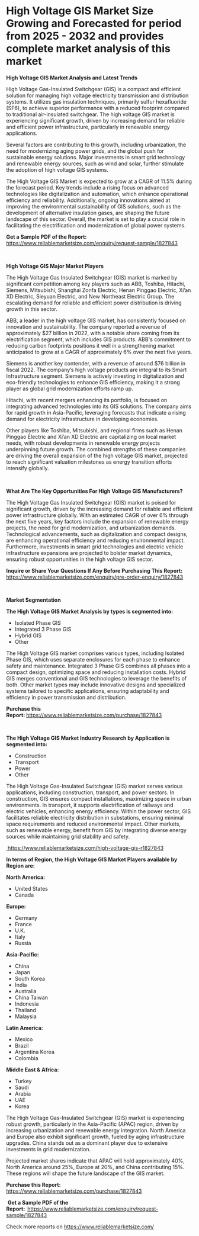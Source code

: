 <p><h1>High Voltage GIS Market Size Growing and Forecasted for period from 2025 - 2032 and provides complete market analysis of this market</h1></p><p><strong>High Voltage GIS Market Analysis and Latest Trends</strong></p>
<p><p>High Voltage Gas-Insulated Switchgear (GIS) is a compact and efficient solution for managing high voltage electricity transmission and distribution systems. It utilizes gas insulation techniques, primarily sulfur hexafluoride (SF6), to achieve superior performance with a reduced footprint compared to traditional air-insulated switchgear. The high voltage GIS market is experiencing significant growth, driven by increasing demand for reliable and efficient power infrastructure, particularly in renewable energy applications. </p><p>Several factors are contributing to this growth, including urbanization, the need for modernizing aging power grids, and the global push for sustainable energy solutions. Major investments in smart grid technology and renewable energy sources, such as wind and solar, further stimulate the adoption of high voltage GIS systems. </p><p>The High Voltage GIS Market is expected to grow at a CAGR of 11.5% during the forecast period. Key trends include a rising focus on advanced technologies like digitalization and automation, which enhance operational efficiency and reliability. Additionally, ongoing innovations aimed at improving the environmental sustainability of GIS solutions, such as the development of alternative insulation gases, are shaping the future landscape of this sector. Overall, the market is set to play a crucial role in facilitating the electrification and modernization of global power systems.</p></p>
<p><strong>Get a Sample PDF of the Report:&nbsp;</strong> <a href="https://www.reliablemarketsize.com/enquiry/request-sample/1827843?utm_campaign=2253&utm_medium=2&utm_source=Github&utm_content=ia&utm_term=14022025&utm_id=high-voltage-gis">https://www.reliablemarketsize.com/enquiry/request-sample/1827843</a></p>
<p>&nbsp;</p>
<p><strong>High Voltage GIS Major Market Players</strong></p>
<p><p>The High Voltage Gas Insulated Switchgear (GIS) market is marked by significant competition among key players such as ABB, Toshiba, Hitachi, Siemens, Mitsubishi, Shanghai Zonfa Electric, Henan Pinggao Electric, Xi’an XD Electric, Sieyuan Electric, and New Northeast Electric Group. The escalating demand for reliable and efficient power distribution is driving growth in this sector.</p><p>ABB, a leader in the high voltage GIS market, has consistently focused on innovation and sustainability. The company reported a revenue of approximately $27 billion in 2022, with a notable share coming from its electrification segment, which includes GIS products. ABB's commitment to reducing carbon footprints positions it well in a strengthening market anticipated to grow at a CAGR of approximately 6% over the next five years.</p><p>Siemens is another key contender, with a revenue of around $76 billion in fiscal 2022. The company’s high voltage products are integral to its Smart Infrastructure segment. Siemens is actively investing in digitalization and eco-friendly technologies to enhance GIS efficiency, making it a strong player as global grid modernization efforts ramp up.</p><p>Hitachi, with recent mergers enhancing its portfolio, is focused on integrating advanced technologies into its GIS solutions. The company aims for rapid growth in Asia-Pacific, leveraging forecasts that indicate a rising demand for electricity infrastructure in developing economies.</p><p>Other players like Toshiba, Mitsubishi, and regional firms such as Henan Pinggao Electric and Xi’an XD Electric are capitalizing on local market needs, with robust developments in renewable energy projects underpinning future growth. The combined strengths of these companies are driving the overall expansion of the high voltage GIS market, projected to reach significant valuation milestones as energy transition efforts intensify globally.</p></p>
<p>&nbsp;</p>
<p><strong>What Are The Key Opportunities For High Voltage GIS Manufacturers?</strong></p>
<p><p>The High Voltage Gas Insulated Switchgear (GIS) market is poised for significant growth, driven by the increasing demand for reliable and efficient power infrastructure globally. With an estimated CAGR of over 6% through the next five years, key factors include the expansion of renewable energy projects, the need for grid modernization, and urbanization demands. Technological advancements, such as digitalization and compact designs, are enhancing operational efficiency and reducing environmental impact. Furthermore, investments in smart grid technologies and electric vehicle infrastructure expansions are projected to bolster market dynamics, ensuring robust opportunities in the high voltage GIS sector.</p></p>
<p><strong>Inquire or Share Your Questions If Any Before Purchasing This Report:</strong> <a href="https://www.reliablemarketsize.com/enquiry/pre-order-enquiry/1827843?utm_campaign=2253&utm_medium=2&utm_source=Github&utm_content=ia&utm_term=14022025&utm_id=high-voltage-gis">https://www.reliablemarketsize.com/enquiry/pre-order-enquiry/1827843</a></p>
<p>&nbsp;</p>
<p><strong>Market Segmentation</strong></p>
<p><strong>The High Voltage GIS Market Analysis by types is segmented into:</strong></p>
<p><ul><li>Isolated Phase GIS</li><li>Integrated 3 Phase GIS</li><li>Hybrid GIS</li><li>Other</li></ul></p>
<p><p>The High Voltage GIS market comprises various types, including Isolated Phase GIS, which uses separate enclosures for each phase to enhance safety and maintenance. Integrated 3 Phase GIS combines all phases into a compact design, optimizing space and reducing installation costs. Hybrid GIS merges conventional and GIS technologies to leverage the benefits of both. Other market types may include innovative designs and specialized systems tailored to specific applications, ensuring adaptability and efficiency in power transmission and distribution.</p></p>
<p><strong>Purchase this Report:&nbsp;</strong><a href="https://www.reliablemarketsize.com/purchase/1827843?utm_campaign=2253&utm_medium=2&utm_source=Github&utm_content=ia&utm_term=14022025&utm_id=high-voltage-gis">https://www.reliablemarketsize.com/purchase/1827843</a></p>
<p>&nbsp;</p>
<p><strong>The High Voltage GIS Market Industry Research by Application is segmented into:</strong></p>
<p><ul><li>Construction</li><li>Transport</li><li>Power</li><li>Other</li></ul></p>
<p><p>The High Voltage Gas-Insulated Switchgear (GIS) market serves various applications, including construction, transport, and power sectors. In construction, GIS ensures compact installations, maximizing space in urban environments. In transport, it supports electrification of railways and electric vehicles, enhancing energy efficiency. Within the power sector, GIS facilitates reliable electricity distribution in substations, ensuring minimal space requirements and reduced environmental impact. Other markets, such as renewable energy, benefit from GIS by integrating diverse energy sources while maintaining grid stability and safety.</p></p>
<p><a href="https://www.reliablemarketsize.com/high-voltage-gis-r1827843?utm_campaign=2253&utm_medium=2&utm_source=Github&utm_content=ia&utm_term=14022025&utm_id=high-voltage-gis">&nbsp;https://www.reliablemarketsize.com/high-voltage-gis-r1827843</a></p>
<p><strong>In terms of Region, the High Voltage GIS Market Players available by Region are:</strong></p>
<p>
    <p> <strong> North America: </strong>
        <ul>
            <li>United States</li>
            <li>Canada</li>
        </ul>
        </p> 
    <p> <strong> Europe: </strong>
        <ul>
            <li>Germany</li>
            <li>France</li>
            <li>U.K.</li>
            <li>Italy</li>
            <li>Russia</li>
        </ul>
        </p> 
    <p> <strong> Asia-Pacific: </strong>
        <ul>
            <li>China</li>
            <li>Japan</li>
            <li>South Korea</li>
            <li>India</li>
            <li>Australia</li>
            <li>China Taiwan</li>
            <li>Indonesia</li>
            <li>Thailand</li>
            <li>Malaysia</li>
        </ul>
        </p> 
    <p> <strong> Latin America: </strong>
        <ul>
            <li>Mexico</li>
            <li>Brazil</li>
            <li>Argentina Korea</li>
            <li>Colombia</li>
        </ul>
        </p> 
    <p> <strong> Middle East & Africa: </strong>
        <ul>
            <li>Turkey</li>
            <li>Saudi</li>
            <li>Arabia</li>
            <li>UAE</li>
            <li>Korea</li>
        </ul>
    </p>
    </p>
<p><p>The High Voltage Gas-Insulated Switchgear (GIS) market is experiencing robust growth, particularly in the Asia-Pacific (APAC) region, driven by increasing urbanization and renewable energy integration. North America and Europe also exhibit significant growth, fueled by aging infrastructure upgrades. China stands out as a dominant player due to extensive investments in grid modernization. </p><p>Projected market shares indicate that APAC will hold approximately 40%, North America around 25%, Europe at 20%, and China contributing 15%. These regions will shape the future landscape of the GIS market.</p></p>
<p><strong>Purchase this Report: </strong><a href="https://www.reliablemarketsize.com/purchase/1827843?utm_campaign=2253&utm_medium=2&utm_source=Github&utm_content=ia&utm_term=14022025&utm_id=high-voltage-gis">https://www.reliablemarketsize.com/purchase/1827843</a></p>
<p>&nbsp;<strong>Get a Sample PDF of the Report:&nbsp;&nbsp;</strong><a href="https://www.reliablemarketsize.com/enquiry/request-sample/1827843?utm_campaign=2253&utm_medium=2&utm_source=Github&utm_content=ia&utm_term=14022025&utm_id=high-voltage-gis">https://www.reliablemarketsize.com/enquiry/request-sample/1827843</a></p>
<p><strong></strong></p>
<p>Check more reports on <a href="https://www.reliablemarketsize.com/?utm_campaign=2253&utm_medium=2&utm_source=Github&utm_content=ia&utm_term=14022025&utm_id=high-voltage-gis">https://www.reliablemarketsize.com/</a></p>